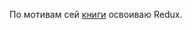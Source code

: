 По мотивам сей [книги](https://maxfarseer.gitbooks.io/redux-course-ru-v2/content/) освоиваю Redux.  
